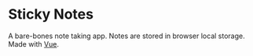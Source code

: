 # Sticky Notes

A bare-bones note taking app. Notes 
are stored in browser local storage.
Made with [Vue](https://github.com/vuejs/vue).
